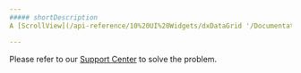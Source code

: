```yaml
---
##### shortDescription
A [ScrollView](/api-reference/10%20UI%20Widgets/dxDataGrid '/Documentation/ApiReference/UI_Widgets/dxDataGrid/') internal error.

---
```

Please refer to our [Support Center](https://www.devexpress.com/Support/Center) to solve the problem.